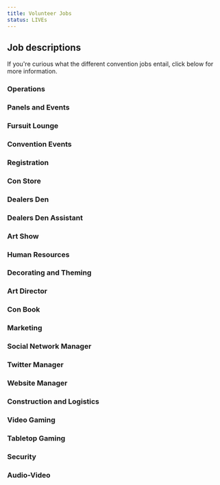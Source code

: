 ```yaml
---
title: Volunteer Jobs
status: LIVEs
---
```

<div id="volunteer-positions" class="one_full"><h2><span>Job descriptions</span></h2><div class="page-wrapper">If you're curious what the different convention jobs entail, click below for more information.</p>
<div class="one_half">
<div class="skivdiv-content">
<div class="chunk-accordion">
<h3 class="accordion-title">Operations</h3>
<div class="accordion-content" style="display: none;">
**You may be responsible for one or more of:**</p>
<ul>
<li>Skills: Communication skills, people skills, late hours possible, problem solving</li>
<li>Execute whatever plans are currently in place</li>
<li>Deal with non-security situations as they arise</li>
<li>Direct requests and incidents to the appropriate team</li>
<li>Request (free) services from the hotel (paid services need to be approved by Exec)</li>
<li>Operate Lost and found</li>
<li>Monitor hotel for noisy rooms, ask to tone down</li>
</ul>
</div>
</div>
<div class="clear"></div>
</div>
</div>
<div class="one_half">
<div class="skivdiv-content">
<div class="chunk-accordion">
<h3 class="accordion-title">Panels and Events</h3>
<div class="accordion-content" style="display: none;">
**You may be responsible for one or more of:**</p>
<ul>
<li>Skills: Communication skills, punctuality, organization, detail oriented, brief public speaking</li>
<li>Maintain event schedule on website</li>
<li>Maintain a list of contact info for all panelists</li>
<li>Work with panelists to schedule their panels</li>
<li>Schedule "con-operated" events as well</li>
<li>Announce upcoming events over PA systems</li>
<li>Work with panelists to make their panels as good as possible (examples: offer to listen to a rehearsal, find helpful props/materials)</li>
<li>During-con: check up with each panelist shortly before their panel; make sure they have what they need</li>
<li>During-con: continue updating event schedule both online and at-con as it changes</li>
</ul>
</div>
</div>
<div class="clear"></div>
</div>
</div>
<div class="one_half">
<div class="skivdiv-content">
<div class="chunk-accordion">
<h3 class="accordion-title">Fursuit Lounge</h3>
<div class="accordion-content" style="display: none;">
**You may be responsible for one or more of:**</p>
<ul>
<li>Skills: Friendliness, service oriented, creativity</li>
<li>Stop photographers</li>
<li>Restock gatorade, cups, straws, towels</li>
<li>Stay in lounge, clean as needed, hand cold towels upon entry to area</li>
<li>Help suiters stay looking good, assist them re-suiting, etc.</li>
</ul>
</div>
</div>
<div class="clear"></div>
</div>
</div>
<div class="one_half">
<div class="skivdiv-content">
<div class="chunk-accordion">
<h3 class="accordion-title">Convention Events</h3>
<div class="accordion-content" style="display: none;">
**You may be responsible for one or more of:**</p>
<ul>
<li>Skills: Creativity, communication skills, punctuality, detail oriented, brief public speaking</li>
<li>Plan fursuit parade route</li>
<li>Design fursuit games (just design; leave any construction to the construction team)</li>
<li>Emcee for art-on-stage sessions</li>
<li>Design any other convention events</li>
<li>Work with the Panels &amp; Events lead to schedule events</li>
</ul>
</div>
</div>
<div class="clear"></div>
</div>
</div>
<div class="one_half">
<div class="skivdiv-content">
<div class="chunk-accordion">
<h3 class="accordion-title">Registration</h3>
<div class="accordion-content" style="display: none;">
**You may be responsible for one or more of:**</p>
<ul>
<li>Skills: Money handling, people skills, salesmanship, computer skills</li>
<li>Must be willing to sign NDA agreeing not to release con-goer personal info</li>
<li>Pre-con: process pre-registrations, and send summaries to Exec team for entry into master accounting record</li>
<li>Pre-con: prepare procedures and paperwork for offline registration (all computers down), and also paperwork for rain checks on swag items</li>
<li>Pre-con: pre-print all badges, pre-stuff all swag bags</li>
<li>During-con: process at-con registrations for attendees, collect and disseminate swag</li>
<li>During-con: reconcile cashiers at end of each shift</li>
</ul>
</div>
</div>
<div class="clear"></div>
</div>
</div>
<div class="one_half">
<div class="skivdiv-content">
<div class="chunk-accordion">
<h3 class="accordion-title">Con Store</h3>
<div class="accordion-content" style="display: none;">
**You may be responsible for one or more of:**</p>
<ul>
<li>Skills: Money handling, inventory management, salesmanship, point of sale</li>
<li>Sell swag items</li>
<li>Reconcile cashiers at end of each shift</li>
</ul>
</div>
</div>
<div class="clear"></div>
</div>
</div>
<div class="one_half hidden">
<div class="skivdiv-content">
<div class="chunk-accordion">
<h3 class="accordion-title">Dealers Den</h3>
<div class="accordion-content" style="display: none;">
**You may be responsible for one or more of:**</p>
<ul>
<li>Skills: Organization, money handling, punctuality</li>
<li>Must be willing to sign NDA agreeing not to release con-goer personal info</li>
<li>At con: set up security cameras</li>
<li>At con: open/close/secure dealer room</li>
<li>Single point-of-contact for all dealer space and marketplace space assignment.</li>
<li>Pre-con: bring in dealers, sell tables, bill dealers for their tables</li>
<li>During-con: process tax paperwork at beginning of con, and process their tax totals at end of con</li>
<li>During-con: provide assistance to dealers by making runs for lunch and art supplies</li>
<li>Post-con: Submit tax report to Exec team for tax remittance</li>
</ul>
</div>
</div>
<div class="clear"></div>
</div>
</div>
<div class="one_half">
<div class="skivdiv-content">
<div class="chunk-accordion">
<h3 class="accordion-title">Dealers Den Assistant</h3>
<div class="accordion-content" style="display: none;">
**You may be responsible for one or more of:**</p>
<ul>
<li>Skills: organization, money handling, punctuality</li>
<li>Must be willing to sign NDA agreeing not to release con-goer personal info</li>
<li>During-con: do dealer food runs</li>
<li>During-con: do dealer supply runs (maybe)</li>
<li>During-con: bring dealer sales items to replenish con store stock</li>
<li>During-con: distribute and collect paperwork</li>
<li>During-con: assist in locking the dealers den</li>
</ul>
</div>
</div>
<div class="clear"></div>
</div>
</div>
<div class="one_half">
<div class="skivdiv-content">
<div class="chunk-accordion">
<h3 class="accordion-title">Art Show</h3>
<div class="accordion-content" style="display: none;">
**You may be responsible for one or more of:**</p>
<ul>
<li>Skills: Legible handwriting, organization, money handling, accurate with numbers</li>
<li>Single point-of-contact for all art show panel space assignment</li>
<li>Pre-con: prepare bidding system and all associated paperwork</li>
<li>Pre-con: bring in auction items, sell panels, bill artists for their panels</li>
<li>Pre-con: double-check expected submitted items for possible copyright violations (ex. Non-OC MLP), warn artist these items may be pulled</li>
<li>During-con: catalog items submitted by each artist, accept bids from bidders, create and distribute invoices for bidders, collect payment for items won</li>
<li>During-con: check bags</li>
<li>Post-con: calculate tax, create final payment forms for artists, submit to Exec team for check writing and final mail-out</li>
</ul>
</div>
</div>
<div class="clear"></div>
</div>
</div>
<div class="one_half hidden">
<div class="skivdiv-content">
<div class="chunk-accordion">
<h3 class="accordion-title">Human Resources</h3>
<div class="accordion-content" style="display: none;">
**You may be responsible for one or more of:**</p>
<ul>
<li>Skills: organization skills (email), communication, people skills</li>
<li>Single point-of-contact for all volunteers</li>
<li>Collect volunteer applications, direct to appropriate departments</li>
<li>Pre-con: compile contact info for all volunteers</li>
<li>During-con: act as Ô§opher leadÔ and manage at-con volunteers</li>
</ul>
</div>
</div>
<div class="clear"></div>
</div>
</div>
<div class="one_half">
<div class="skivdiv-content">
<div class="chunk-accordion">
<h3 class="accordion-title">Decorating and Theming</h3>
<div class="accordion-content" style="display: none;">
**You may be responsible for one or more of:**</p>
<ul>
<li>Skills: Creativity, thorough research, cheapskate</li>
<li>Team tasked with finding ways to decorate and theme the space for this year</li>
<li>Pre-con: research cost of various theming options, report to Exec team for final decisions on what the con can afford</li>
<li>Pre-con: work with construction team to create decorations as needed</li>
<li>During-con: act as part of logistics to set up theme specific decorations</li>
</ul>
</div>
</div>
<div class="clear"></div>
</div>
</div>
<div class="one_half">
<div class="skivdiv-content">
<div class="chunk-accordion">
<h3 class="accordion-title">Art Director</h3>
<div class="accordion-content" style="display: none;">
**You may be responsible for one or more of:**</p>
<ul>
<li>Skills: Communication, Organization, record-keeping</li>
<li>Organize and solicit for artwork for this year's theme</li>
<li>Interact with the Decorating, Theme, and Con Book teams</li>
<li>Watch social media for pieces that we might be able to adopt, ask those artists for permission to adopt their art into the current year's canon</li>
</ul>
</div>
</div>
<div class="clear"></div>
</div>
</div>
<div class="one_half">
<div class="skivdiv-content">
<div class="chunk-accordion">
<h3 class="accordion-title">Con Book</h3>
<div class="accordion-content" style="display: none;">
**You may be responsible for one or more of:**</p>
<ul>
<li>Skills: Print layout software experience, organization, artistic temperament, networking skills (people)</li>
<li>Solicit artists, writers, other contributors for con book content</li>
<li>Extra focus on soliciting content for con book "activity book" section</li>
<li>Solicit potential advertisers for con book advertisements</li>
<li>Design activity book items for the con book, if none are submitted</li>
<li>Assemble the final con book into a PDF for print by T-minus 6 weeks</li>
<li>Assemble the final con schedule insert (or pocket program) by T-minus 2 weeks</li>
</ul>
</div>
</div>
<div class="clear"></div>
</div>
</div>
<div class="one_half">
<div class="skivdiv-content">
<div class="chunk-accordion">
<h3 class="accordion-title">Marketing</h3>
<div class="accordion-content" style="display: none;">
**You may be responsible for one or more of:**</p>
<ul>
<li>Skills: Networking (people), Creativity, persistence, computer savvy, furry community savvy</li>
<li>Find local furry community websites around the country; work on getting them to mention BLFC</li>
<li>Design and disseminate flyers; solicit friends attending other conventions to help get flyers to more locations. Look for artists/vendors who do mail-out sales within the community, provide flyers to them for inclusion in outgoing orders</li>
<li>Design ads for other conventions for placement in their own con books</li>
<li>Design ads for posting on other websites</li>
<li>Possibly: Organize any other events that happen outside the actual convention (example: campout, barbeque, etc)</li>
<li>Possibly: manage procurement of swag and other giveaways</li>
</ul>
</div>
</div>
<div class="clear"></div>
</div>
</div>
<div class="one_half">
<div class="skivdiv-content">
<div class="chunk-accordion">
<h3 class="accordion-title">Social Network Manager</h3>
<div class="accordion-content" style="display: none;">
**You may be responsible for one or more of:**</p>
<ul>
<li>Skills: Furry community savvy, knowledgeable with social network platforms</li>
<li>Keep news posted to social media accounts, and answer questions</li>
<li>FA</li>
<li>Facebook</li>
<li>Tumblr</li>
</ul>
</div>
</div>
<div class="clear"></div>
</div>
</div>
<div class="one_half">
<div class="skivdiv-content">
<div class="chunk-accordion">
<h3 class="accordion-title">Twitter Manager</h3>
<div class="accordion-content" style="display: none;">
**You may be responsible for one or more of:**</p>
<ul>
<li>Skills: Creativity, sense of humor, furry community savvy</li>
<li>Manage twitter</li>
<li>Answer questions</li>
<li>Entertain twitter followers</li>
</ul>
</div>
</div>
<div class="clear"></div>
</div>
</div>
<div class="one_half">
<div class="skivdiv-content">
<div class="chunk-accordion">
<h3 class="accordion-title">Website Manager</h3>
<div class="accordion-content" style="display: none;">
**You may be responsible for one or more of:**</p>
<ul>
<li>Skills: Web design (PHP/HTML/CSS/SQL), computer skills, work time estimation</li>
<li>Solicit artists for website artwork</li>
<li>Manage and design website elements for the main public-facing convention website</li>
<li>Execute additions and design changes in a timely fashion</li>
<li>Manage and design convention registration system (must sign an NDA)</li>
<li>Prepare next year's website by T-minus 1 week</li>
</ul>
</div>
</div>
<div class="clear"></div>
</div>
</div>
<div class="one_half">
<div class="skivdiv-content">
<div class="chunk-accordion">
<h3 class="accordion-title">Construction and Logistics</h3>
<div class="accordion-content" style="display: none;">
**You may be responsible for one or more of:**</p>
<ul>
<li>Skills: tools, carpentry, mechanical engineering, electrical, creativity, safety-conscious, cost estimation, lifting</li>
<li>Team tasked with constructing anything the con may need</li>
<li>This team mostly executes design ideas fed in from other teams</li>
<li>Generally must estimate cost of any jobs, and run by exec for approval</li>
<li>Load in, set up</li>
<li>Tear down, load out</li>
<li>During-con: monitor convention space, clean/fix as needed</li>
</ul>
</div>
</div>
<div class="clear"></div>
</div>
</div>
<div class="one_half">
<div class="skivdiv-content">
<div class="chunk-accordion">
<h3 class="accordion-title">Video Gaming</h3>
<div class="accordion-content" style="display: none;">
**You may be responsible for one or more of:**</p>
<ul>
<li>Skills: organization, video game knowledge, careful with electrical connections, need some night owls</li>
<li>Set up and tear down video game setups</li>
<li>Maintain inventory of equipment</li>
<li>Lock and unlock video game area if not 24-hr</li>
<li>Handle changing of video games and video gaming setups</li>
<li>Manage tournaments, including prize selection</li>
</ul>
</div>
</div>
<div class="clear"></div>
</div>
</div>
<div class="one_half">
<div class="skivdiv-content">
<div class="chunk-accordion">
<h3 class="accordion-title">Tabletop Gaming</h3>
<div class="accordion-content" style="display: none;">
**You may be responsible for one or more of:**</p>
<ul>
<li>Skills: organization, board game knowledge, tidy</li>
<li>Handle inventory and checkout for valuable tabletop games</li>
<li>Inventory game internals upon checkin before re-checking-out</li>
<li>Lock up valuable games when not staffed</li>
<li>Manage tournaments, including prize selection</li>
</ul>
</div>
</div>
<div class="clear"></div>
</div>
</div>
<div class="one_half hidden">
<div class="skivdiv-content">
<div class="chunk-accordion">
<h3 class="accordion-title">Security</h3>
<div class="accordion-content" style="display: none;">
**You may be responsible for one or more of:**</p>
<ul>
<li>Handle medical issues</li>
<li>Handle convention space security</li>
<li>Handle door badge checking (may push this to gophers if we implement them)</li>
<li>Handle overnight operations (1am-ish to 9am-ish)</li>
</ul>
</div>
</div>
<div class="clear"></div>
</div>
</div>
<div class="one_half">
<div class="skivdiv-content">
<div class="chunk-accordion">
<h3 class="accordion-title">Audio-Video</h3>
<div class="accordion-content" style="display: none;">
**You may be responsible for one or more of:**</p>
<ul>
<li>Skills: Set up and operate pro-level equipment, follow instructions</li>
<li>Set up AV gear</li>
<li>Monitor noise levels, make sure the social space is always quiet enough for conversation</li>
<li>Set up staff radios</li>
<li>Be prepared to staff the dance from 10pm Saturday to 7am Sunday</li>
</ul>
</div>
</div>
<div class="clear"></div>
</div>
</div>
<div class="clear"></div></div></div>
